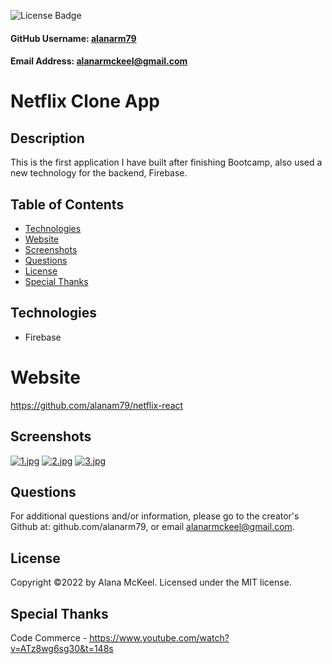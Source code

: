 
  ![License Badge](https://img.shields.io/badge/License-MIT-green.svg)

  #### GitHub Username: [alanarm79](https://github.com/alanarm79)

  #### Email Address: alanarmckeel@gmail.com

  # Netflix Clone App

  ## Description
  This is the first application I have built after finishing Bootcamp, also used a new technology for the backend, Firebase.

  ## Table of Contents
  * [Technologies](#technologies)
  * [Website](#website)
  * [Screenshots](#screenshots)
  * [Questions](#questions)
  * [License](#license)
  * [Special Thanks](#special-thanks)
  
  ## Technologies
  * Firebase

  # Website
  https://github.com/alanam79/netflix-react

  ## Screenshots
  [![1.jpg](https://i.postimg.cc/T19Kt9Xy/1.jpg)](https://postimg.cc/wR1xvDMH)
  [![2.jpg](https://i.postimg.cc/dQmZQqTq/2.jpg)](https://postimg.cc/7bhZmrVc)
  [![3.jpg](https://i.postimg.cc/jSCDhP35/3.jpg)](https://postimg.cc/HrDWYcgD)

  ## Questions
  For additional questions and/or information, please go to the creator's Github at: github.com/alanarm79, or email alanarmckeel@gmail.com.

  ## License
  Copyright &copy;2022 by Alana McKeel.
  Licensed under the MIT license.

  ## Special Thanks
  Code Commerce - https://www.youtube.com/watch?v=ATz8wg6sg30&t=148s
